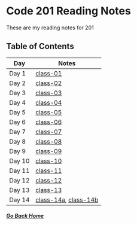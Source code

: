 # Code 201 Reading Notes

These are my reading notes for 201    

## Table of Contents

Day | Notes
------------ | -------------
Day 1 | [class-01](class-01.md) 
Day 2 | [class-02](class-02.md) 
Day 3 | [class-03](class-03.md) 
Day 4 | [class-04](class-04.md)
Day 5 | [class-05](class-05.md) 
Day 6 | [class-06](class-06.md) 
Day 7 | [class-07](class-07.md) 
Day 8 | [class-08](class-08.md)
Day 9 | [class-09](class-09.md) 
Day 10 | [class-10](class-10.md) 
Day 11 | [class-11](class-11.md) 
Day 12 | [class-12](class-12.md)
Day 13 | [class-13](class-13.md) 
Day 14 | [class-14a](class-14a.md), [class-14b](class-14b.md) 


##### [Go Back Home](./../README.md)